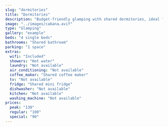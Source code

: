 ```yaml
---
slug: "dormitories"
title: "Dormitories"
description: "Budget-friendly glamping with shared dormitories, ideal for adventurers."
image: "../images/cabana.avif"
type: "Glamping"
gallery: "example"
beds: "4 single beds"
bathrooms: "Shared bathroom"
parking: "1 space"
extras:
  wifi: "Included"
  showers: "Hot water"
  laundry: "Not available"
  air_conditioning: "Not available"
  coffee_maker: "Shared coffee maker"
  tv: "Not available"
  fridge: "Shared mini fridge"
  dishwasher: "Not available"
  kitchen: "Not available"
  washing_machine: "Not available"
prices:
  peak: "130"
  regular: "100"
  special: "90"
---
```

